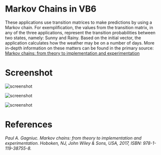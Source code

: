 # Markov Chains in VB6

These applications use transition matrices to make predictions by using a Markov chain. For exemplification, the values from the transition matrix, in any of the three applications, represent the transition probabilities between two states, namely: Sunny and Rainy. Based on the initial vector, the application calculates how the weather may be on a number of days. More in-depth information on these matters can be found in the primary source: <a href="">Markov chains: from theory to implementation and experimentation</a>



# Screenshot

![screenshot](https://github.com/Gagniuc/Markov-Chains-VB6/blob/main/img/Markov%20Chains%20VB6%20(1).PNG)

![screenshot](https://github.com/Gagniuc/Markov-Chains-VB6/blob/main/img/Markov%20Chains%20VB6%20(2).PNG)

![screenshot](https://github.com/Gagniuc/Markov-Chains-VB6/blob/main/img/Markov%20Chains%20VB6%20(3).PNG)

# References

<i>Paul A. Gagniuc. Markov chains: from theory to implementation and experimentation. Hoboken, NJ,  John Wiley & Sons, USA, 2017, ISBN: 978-1-119-38755-8.</i>
